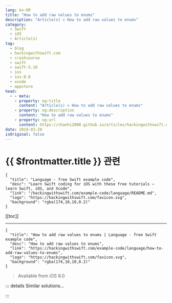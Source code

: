 ```yaml
---
lang: ko-KR
title: "How to add raw values to enums"
description: "Article(s) > How to add raw values to enums"
category:
  - Swift
  - iOS
  - Article(s)
tag: 
  - blog
  - hackingwithswift.com
  - crashcourse
  - swift
  - swift-5.10
  - ios
  - ios-8.0
  - xcode
  - appstore
head:
  - - meta:
    - property: og:title
      content: "Article(s) > How to add raw values to enums"
    - property: og:description
      content: "How to add raw values to enums"
    - property: og:url
      content: https://chanhi2000.github.io/articles/hackingwithswift.com/example-code/language/how-to-add-raw-values-to-enums.html
date: 2019-03-28
isOriginal: false
---
```


# {{ $frontmatter.title }} 관련

```component VPCard
{
  "title": "Language - free Swift example code",
  "desc": "Learn Swift coding for iOS with these free tutorials – learn Swift, iOS, and Xcode",
  "link": "/hackingwithswift.com/example-code/language/README.md",
  "logo": "https://hackingwithswift.com/favicon.svg",
  "background": "rgba(174,10,10,0.2)"
}
```

[[toc]]

---

```component VPCard
{
  "title": "How to add raw values to enums | Language - free Swift example code",
  "desc": "How to add raw values to enums",
  "link": "https://hackingwithswift.com/example-code/language/how-to-add-raw-values-to-enums",
  "logo": "https://hackingwithswift.com/favicon.svg",
  "background": "rgba(174,10,10,0.2)"
}
```

> Available from iOS 8.0

<!-- TODO: 작성 -->

<!-- 
Raw values for enums are primitive values that sit behind each case. For example, you might create an enum for the planets in our solar system, and want to refer to each planet by a number as well as its name:

```swift
enum Planets: Int {
    case mercury
    case venus
    case earth
    case mars
} 
```

Swift will assign each case a raw integer value, starting from 0 and counting up. You can then use this to load and save the enum, or perhaps transfer it over the network.

You can provide custom raw values for any or all of your cases, and Swift will fill in the rest. For example, if we wanted `mercury` to be planet number 1, `venus` to be number 2, and so on, we could do this:

```swift
enum Planets: Int {
    case mercury = 1
    case venus
    case earth
    case mars
}
```

That will cause Swift to count upwards from 1.

If your raw value type is `String`, Swift will automatically create strings from each case name.

So, this:

```swift
enum Planets: String {
    case mercury
    case venus
    case earth
    case mars
}
```

Is equivalent to this:

```swift
enum Planets: String {
    case mercury = "mercury"
    case venus = "venus"
    case earth = "earth"
    case mars = "mars"
}
```

Finally, you can create enums from their raw value, but you get back an *optional* enum because your raw value might not match any of the available cases. For example, given our original `Planets` enum with integer raw values starting from 0, this would create an optional `Planet` pointing at Venus:

```swift
let venus = Planets(rawValue: 1)
```

-->

::: details Similar solutions…

<!--
/example-code/strings/how-do-you-make-raw-strings-in-swift">How do you make raw strings in Swift? 
/example-code/language/how-to-add-associated-values-to-enums">How to add associated values to enums 
/example-code/language/what-are-indirect-enums">What are indirect enums? 
/quick-start/concurrency/how-to-create-and-use-task-local-values">How to create and use task local values 
/example-code/uikit/how-to-add-a-uiapplicationshortcutitem-quick-action-for-3d-touch">How to add a UIApplicationShortcutItem quick action for 3D Touch</a>
-->

:::

